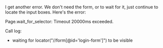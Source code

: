 I get another error. We don't need the form, or to wait for it, just continue to locate the input boxes. Here's the error:

Page.wait_for_selector: Timeout 20000ms exceeded.

Call log:

  - waiting for locator("//form[@id='login-form']") to be visible